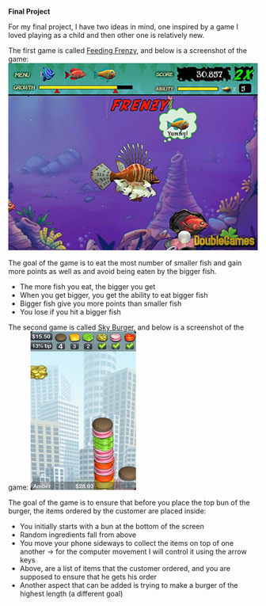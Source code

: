 **Final Project**

For my final project, I have two ideas in mind, one inspired by a game I loved playing as a child and then other one is relatively new.

The first game is called [Feeding Frenzy](https://www.youtube.com/watch?v=NlcUbZO8pAM), and below is a screenshot of the game:
![](FeedingFrenzy.jpg)

The goal of the game is to eat the most number of smaller fish and gain more points as well as and avoid being eaten by the bigger fish. 

- The more fish you eat, the bigger you get 
- When you get bigger, you get the ability to eat bigger fish 
- Bigger fish give you more points than smaller fish 
- You lose if you hit a bigger fish


The second game is called [Sky Burger](https://www.youtube.com/watch?v=L0LIzSpDEG8&t=60s), and below is a screenshot of the game:
![](SkyBurger.png)

The goal of the game is to ensure that before you place the top bun of the burger, the items ordered by the customer are placed inside:

- You initially starts with a bun at the bottom of the screen
- Random ingredients fall from above
- You move your phone sideways to collect the items on top of one another -> for the computer movement I will control it using the arrow keys 
- Above, are a list of items that the customer ordered, and you are supposed to ensure that he gets his order
- Another aspect that can be added is trying to make a burger of the highest length (a different goal)
